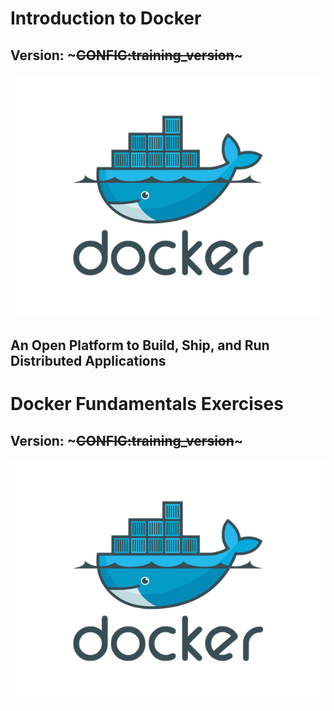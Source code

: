 <!SLIDE center cover>
# Introduction to Docker #

## Version: ~~~CONFIG:training_version~~~ ##

![Docker Inc](logo.png) 

## An Open Platform to Build, Ship, and Run Distributed Applications ##

<!SLIDE supplemental exercises center cover>
# Docker Fundamentals Exercises #

## Version: ~~~CONFIG:training_version~~~ ##

![Docker Inc](logo.png)
